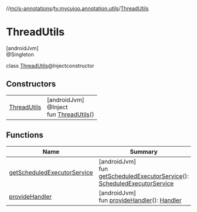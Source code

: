 //[mcls-annotations](../../../index.md)/[tv.mycujoo.annotation.utils](../index.md)/[ThreadUtils](index.md)

# ThreadUtils

[androidJvm]\
@Singleton

class [ThreadUtils](index.md)@Injectconstructor

## Constructors

| | |
|---|---|
| [ThreadUtils](-thread-utils.md) | [androidJvm]<br>@Inject<br>fun [ThreadUtils](-thread-utils.md)() |

## Functions

| Name | Summary |
|---|---|
| [getScheduledExecutorService](get-scheduled-executor-service.md) | [androidJvm]<br>fun [getScheduledExecutorService](get-scheduled-executor-service.md)(): [ScheduledExecutorService](https://developer.android.com/reference/kotlin/java/util/concurrent/ScheduledExecutorService.html) |
| [provideHandler](provide-handler.md) | [androidJvm]<br>fun [provideHandler](provide-handler.md)(): [Handler](https://developer.android.com/reference/kotlin/android/os/Handler.html) |
